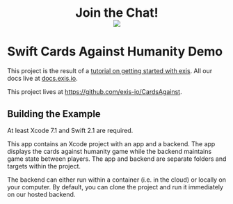 <div align="center">
    <h1>Join the Chat!
    <br>
    <a href="http://slack.exis.io"><img src="http://slack.exis.io/badge.svg"></a>
    </h3>
</div>

# Swift Cards Against Humanity Demo

This project is the result of a [tutorial on getting started with exis](http://docs.exis.io/#/pages/samples/SwiftCardsTutorial.md). All our docs live at [docs.exis.io](http://docs.exis.io). 

This project lives at https://github.com/exis-io/CardsAgainst. 

## Building the Example 

At least Xcode 7.1 and Swift 2.1 are required. 

This app contains an Xcode project with an app and a backend. The app displays the cards against humanity game while the backend maintains game state between players. The app and backend are separate folders and targets within the project. 

The backend can either run within a container (i.e. in the cloud) or locally on your computer. By default, you can clone the project and run it immediately on our hosted backend. 
